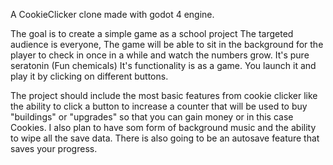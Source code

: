 A CookieClicker clone made with godot 4 engine.

The goal is to create a simple game as a school project
The targeted audience is everyone, The game will be able to sit in the background for the player to check in once in a while and watch the numbers grow. It's pure seratonin (Fun chemicals)
It's functionality is as a game. You launch it and play it by clicking on different buttons.





The project should include the most basic features from cookie clicker like the ability to click a button to increase a counter that will be used to buy "buildings" or "upgrades" so that you can gain money or in this case Cookies.
I also plan to have som form of background music and the ability to wipe all the save data.
There is also going to be an autosave feature that saves your progress.
